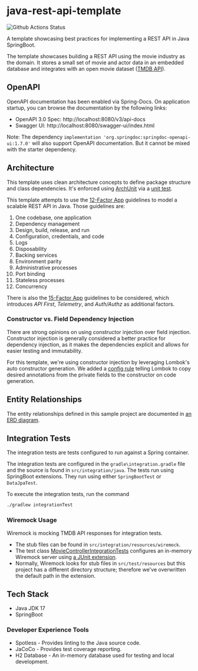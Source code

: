 # java-rest-api-template

![Github Actions Status](https://github.com/joseeliaschavez/java-rest-api-template/actions/workflows/gradle.yml/badge.svg?branch=develop&event=push)

A template showcasing best practices for implementing a REST API in Java SpringBoot.

The template showcases building a REST API using the movie industry as the domain.
It stores a small set of movie and actor data in an embedded database and integrates with 
an open movie dataset ([TMDB API](https://developer.themoviedb.org/docs)).

## OpenAPI

OpenAPI documentation has been enabled via Spring-Docs. On application startup, you can browse the documentation
by the following links:

- OpenAPI 3.0 Spec: http://localhost:8080/v3/api-docs
- Swagger UI: http://localhost:8080/swagger-ui/index.html

Note: The dependency `implementation 'org.springdoc:springdoc-openapi-ui:1.7.0'` will also support OpenAPI documentation. But it cannot be mixed with the starter dependency.

## Architecture

This template uses clean architecture concepts to define package structure and class dependencies. It's enforced 
using [ArchUnit](https://github.com/TNG/ArchUnit-Examples/blob/main/example-junit5/src/test/java/com/tngtech/archunit/exampletest/junit5/OnionArchitectureTest.java) 
via a [unit test](./src/test/java/com/rangerforge/movieman/CleanArchitectureTests.java).

This template attempts to use the [12-Factor App](https://www.redhat.com/architect/12-factor-app) guidelines to model 
a scalable REST API in Java. Those guidelines are:

1. One codebase, one application 
2. Dependency management 
3. Design, build, release, and run 
4. Configuration, credentials, and code 
5. Logs 
6. Disposability 
7. Backing services 
8. Environment parity 
9. Administrative processes 
10. Port binding 
11. Stateless processes 
12. Concurrency

There is also the [15-Factor App](https://developer.ibm.com/articles/15-factor-applications/)
guidelines to be considered, which introduces _API First_, _Telemetry_, and _Auth/Authz_ as additional 
factors.

### Constructor vs. Field Dependency Injection

There are strong opinions on using constructor injection over field injection. Constructor injection is generally 
considered a better practice for dependency injection, as it makes the dependencies explicit and allows for 
easier testing and immutability.

For this template, we're using constructor injection by leveraging Lombok's auto constructor generation. We added a 
[config rule](./lombok.config) telling Lombok to copy desired annotations from the private fields to the constructor 
on code generation.

## Entity Relationships

The entity relationships defined in this sample project are documented in [an ERD diagram](./documentation/DatabaseEntityRelationships.md). 

## Integration Tests

The integration tests are tests configured to run against a Spring container.

The integration tests are configured in the `gradle\integration.gradle` file 
and the source is found in `src/integration/java`.
The tests run using SpringBoot extensions. They run using either `SpringBootTest` or `DataJpaTest`.

To execute the integration tests, run the command
```bash
./gradlew integrationTest
```

### Wiremock Usage

Wiremock is mocking TMDB API responses for integration tests. 
- The stub files can be found in `src/integration/resources/wiremock`.
- The test class [MovieControllerIntegrationTests](./src/integration/java/com/rangerforge/movieman/web/MovieControllerIntegrationTests.java)
configures an in-memory Wiremock server using [a JUnit extension](https://wiremock.org/docs/junit-jupiter/#advanced-usage---programmatic).
- Normally, Wiremock looks for stub files in `src/test/resources` but this project has a different directory structure; therefore 
we've overwritten the default path in the extension.

## Tech Stack
* Java JDK 17
* SpringBoot

### Developer Experience Tools
* Spotless - Provides linting to the Java source code.
* JaCoCo - Provides test coverage reporting.
* H2 Database - An in-memory database used for testing and local development.
